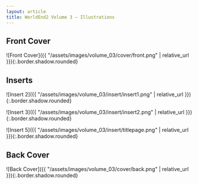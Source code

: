 ```yaml
---
layout: article
title: WorldEnd2 Volume 3 – Illustrations
---
```


## Front Cover
![Front Cover]({{ "/assets/images/volume_03/cover/front.png" | relative_url }}){:.border.shadow.rounded}

## Inserts
![Insert 2]({{ "/assets/images/volume_03/insert/insert1.png" | relative_url }}){:.border.shadow.rounded}

![Insert 3]({{ "/assets/images/volume_03/insert/insert2.png" | relative_url }}){:.border.shadow.rounded}

![Insert 5]({{ "/assets/images/volume_03/insert/titlepage.png" | relative_url }}){:.border.shadow.rounded}

## Back Cover
![Back Cover]({{ "/assets/images/volume_03/cover/back.png" | relative_url }}){:.border.shadow.rounded}

